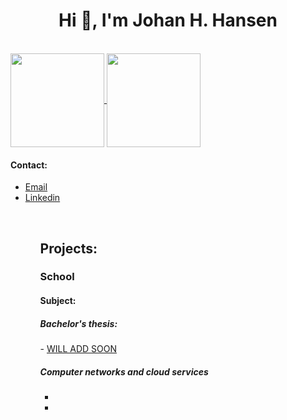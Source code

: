 <h1 align="center">Hi 👋, I'm Johan H. Hansen</h1>
<br> 
<a href="https://github.com/Githansen/github-readme-stats">
  <img align="center" style="height: 150px;" src="https://github-readme-stats.anuraghazra1.vercel.app/api/top-langs/?username=Githansen&layout=compact&theme=material-palenight" />
</a>
    <a href="https://github.com/Githansen/github-readme-stats">
  <img align="center" style="height: 150px;" src="https://github-readme-stats.anuraghazra1.vercel.app/api?username=Githansen&show_icons=true&include_all_commits=true&theme=material-palenight" />
</a>
   
<h4> Contact:  </h4>
  <ul>
  <li> <a href = "mailto:johan.hanzen@gmail.com">Email</a></li>
  <li><a href="https://www.linkedin.com/in/johan-hustoft-hansen/">Linkedin </a></li>
  <ul> <br>

<h2>Projects:</h2>
<h3>School</h3>
<h4>Subject:</h4>
<h5>Bachelor's thesis:</h5>
  - <a href="">WILL ADD SOON</a>
<h5>Computer networks and cloud services</h5>
<ul>
  <li>
      
  </li>
  <li>
    
  </li>
</ul>
